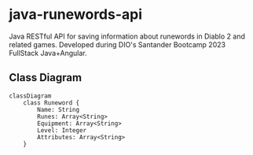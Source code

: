 # java-runewords-api

Java RESTful API for saving information about runewords in Diablo 2 and related games. Developed during DIO's Santander Bootcamp 2023 FullStack Java+Angular.

## Class Diagram

```mermaid
classDiagram
    class Runeword {
        Name: String
        Runes: Array<String>
        Equipment: Array<String>
        Level: Integer
        Attributes: Array<String>
    }
```